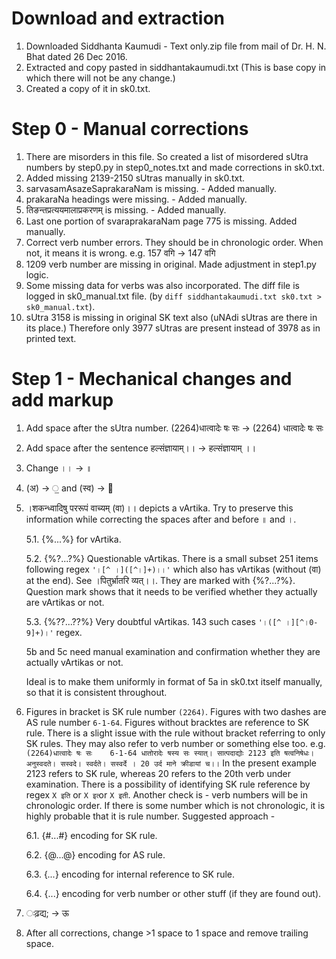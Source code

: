 # Download and extraction

1. Downloaded Siddhanta Kaumudi - Text only.zip file from mail of Dr. H. N. Bhat dated 26 Dec 2016.
2. Extracted and copy pasted in siddhantakaumudi.txt (This is base copy in which there will not be any change.)
3. Created a copy of it in sk0.txt.

# Step 0 - Manual corrections

1. There are misorders in this file. So created a list of misordered sUtra numbers by step0.py in step0_notes.txt and made corrections in sk0.txt.
2. Added missing 2139-2150 sUtras manually in sk0.txt. 
3. sarvasamAsazeSaprakaraNam is missing.  - Added manually.
4. prakaraNa headings were missing. - Added manually.
5. तिङन्तप्रत्ययमालाप्रकरणम्‌ is missing. - Added manually.
6. Last one portion of svaraprakaraNam page 775 is missing. Added manually.
8. Correct verb number errors. They should be in chronologic order. When not, it means it is wrong. e.g. 157 वगि -> 147 वगि
9. 1209 verb number are missing in original. Made adjustment in step1.py logic.
10. Some missing data for verbs was also incorporated. The diff file is logged in sk0_manual.txt file. (by `diff siddhantakaumudi.txt sk0.txt > sk0_manual.txt`).
11. sUtra 3158 is missing in original SK text also (uNAdi sUtras are there in its place.) Therefore only 3977 sUtras are present instead of 3978 as in printed text.

# Step 1 - Mechanical changes and add markup

1. Add space after the sUtra number. (2264)धात्वादेः षः सः -> (2264) धात्वादेः षः सः
2. Add space after the sentence हल्संज्ञायाम्।। -> हल्संज्ञायाम् ।।
3. Change ।। -> ॥
4. (अ) -> ॒ and (स्व) -> ॑
5. ।शकन्ध्वादिषु पररूपं वाच्यम् (वा)।। depicts a vArtika. Try to preserve this information while correcting the spaces after and before ॥ and ।.

	5.1. {%...%} for vArtika.
	
	5.2. {%?...?%} Questionable vArtikas. There is a small subset 251 items following regex `'।[^ ।]([^।]+)।।'` which also has vArtikas (without (वा) at the end). See ।पितुर्भ्रातरि व्यत्।।. They are marked with {%?...?%}. Question mark shows that it needs to be verified whether they actually are vArtikas or not.
	
	5.3. {%??...??%} Very doubtful vArtikas. 143 such cases `'।([^ ।][^।0-9]+)।'` regex.
	
	5b and 5c need manual examination and confirmation whether they are actually vArtikas or not.
	
	Ideal is to make them uniformly in format of 5a in sk0.txt itself manually, so that it is consistent throughout.

6. Figures in bracket is SK rule number `(2264)`. Figures with two dashes are AS rule number `6-1-64`. Figures without bracktes are reference to SK rule.
There is a slight issue with the rule without bracket referring to only SK rules. They may also refer to verb number or something else too. e.g. `(2264)धात्वादेः षः सः    6-1-64 धातोरादेः षस्य सः स्यात्। सात्पदाद्योः 2123 इति षत्वनिषेधः। अनुस्वदते। सस्वदे। स्वर्दते। सस्वर्दे । 20 उर्द माने क्रीडायां च।।`
In the present example 2123 refers to SK rule, whereas 20 refers to the 20th verb under examination.
There is a possibility of identifying SK rule reference by regex `X इति` or `X इत्‍`or `X इती`.
Another check is - verb numbers will be in chronologic order. If there is some number which is not chronologic, it is highly probable that it is rule number.
Suggested approach - 

	6.1. {#...#} encoding for SK rule.

	6.2. {@...@} encoding for AS rule.

	6.3. {*...*} encoding for internal reference to SK rule.

	6.4. {$...$} encoding for verb number or other stuff (if they are found out).

7. ःढ़द्य; -> ऊ
8. After all corrections, change >1 space to 1 space and remove trailing space.
